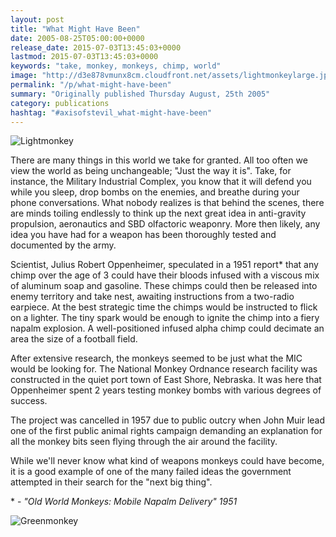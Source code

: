 ```yaml
---
layout: post
title: "What Might Have Been"
date: 2005-08-25T05:00:00+0000
release_date: 2015-07-03T13:45:03+0000
lastmod: 2015-07-03T13:45:03+0000
keywords: "take, monkey, monkeys, chimp, world"
image: "http://d3e878vmunx8cm.cloudfront.net/assets/lightmonkeylarge.jpg"
permalink: "/p/what-might-have-been"
summary: "Originally published Thursday August, 25th 2005"
category: publications
hashtag: "#axisofstevil_what-might-have-been"
---
```


[id_1]: http://d3e878vmunx8cm.cloudfront.net/assets/lightmonkeylarge.jpg "Lightmonkey"[id_2]: http://d3e878vmunx8cm.cloudfront.net/assets/greenmonkeylarge.jpg "Greenmonkey"![Lightmonkey][id_1]

There are many things in this world we take for granted. All too often we view the world as being unchangeable; "Just the way it is". Take, for instance, the Military Industrial Complex, you know that it will defend you while you sleep, drop bombs on the enemies, and breathe during your phone conversations. What nobody realizes is that behind the scenes, there are minds toiling endlessly to think up the next great idea in anti-gravity propulsion, aeronautics and SBD olfactoric weaponry. More then likely, any idea you have had for a weapon has been thoroughly tested and documented by the army.

Scientist, Julius Robert Oppenheimer, speculated in a 1951 report* that any chimp over the age of 3 could have their bloods infused with a viscous mix of aluminum soap and gasoline. These chimps could then be released into enemy territory and take nest, awaiting instructions from a two-radio earpiece. At the best strategic time the chimps would be instructed to flick on a lighter. The tiny spark would be enough to ignite the chimp into a fiery napalm explosion. A well-positioned infused alpha chimp could decimate an area the size of a football field.

After extensive research, the monkeys seemed to be just what the MIC would be looking for. The National Monkey Ordnance research facility was constructed in the quiet port town of East Shore, Nebraska. It was here that Oppenheimer spent 2 years testing monkey bombs with various degrees of success.

The project was cancelled in 1957 due to public outcry when John Muir lead one of the first public animal rights campaign demanding an explanation for all the monkey bits seen flying through the air around the facility.

While we'll never know what kind of weapons monkeys could have become, it is a good example of one of the many failed ideas the government attempted in their search for the "next big thing".

\* - *"Old World Monkeys: Mobile Napalm Delivery" 1951*

![Greenmonkey][id_2]
